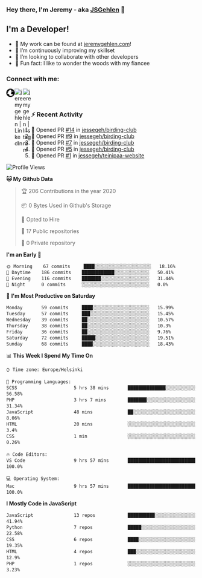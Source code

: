 ### Hey there, I'm Jeremy - aka [JSGehlen][website] 👋

## I'm a Developer! 
- 🔭  My work can be found at [jeremygehlen.com][website]!
- 🌱  I’m continuously improving my skillset
- 👯  I’m looking to collaborate with other developers
- 🌲  Fun fact: I like to wonder the woods with my fiancee

### Connect with me:

[<img align="left" alt="jeremygehlen.com" width="22px" src="https://raw.githubusercontent.com/iconic/open-iconic/master/svg/globe.svg" />][website]
[<img align="left" alt="jeremygehlen | LinkedIn" width="22px" src="https://simpleicons.org/icons/linkedin.svg" />][linkedin]
[<img align="left" alt="jeremygehlen | Instagram" width="22px" src="https://simpleicons.org/icons/instagram.svg" />][instagram]

<br />
<br />


### ⚡️ Recent Activity

<!--START_SECTION:activity-->
1. 💪 Opened PR [#14](https://github.com//jessegeh/birding-club/pull/14) in [jessegeh/birding-club](https://github.com//jessegeh/birding-club)
2. 💪 Opened PR [#9](https://github.com//jessegeh/birding-club/pull/9) in [jessegeh/birding-club](https://github.com//jessegeh/birding-club)
3. 💪 Opened PR [#7](https://github.com//jessegeh/birding-club/pull/7) in [jessegeh/birding-club](https://github.com//jessegeh/birding-club)
4. 💪 Opened PR [#5](https://github.com//jessegeh/birding-club/pull/5) in [jessegeh/birding-club](https://github.com//jessegeh/birding-club)
5. 💪 Opened PR [#1](https://github.com//jessegeh/teinipaa-website/pull/1) in [jessegeh/teinipaa-website](https://github.com//jessegeh/teinipaa-website)
<!--END_SECTION:activity-->

<!--START_SECTION:waka-->
![Profile Views](http://img.shields.io/badge/Profile%20Views-78-blue)

**🐱 My Github Data** 

> 🏆 206 Contributions in the year 2020
 > 
> 📦 0 Bytes Used in Github's Storage 
 > 
> 💼 Opted to Hire
 > 
> 📜 17 Public repositories
 > 
> 🔑 0 Private repository 
 > 
**I'm an Early 🐤** 

```text
🌞 Morning    67 commits     ████░░░░░░░░░░░░░░░░░░░░░   18.16% 
🌆 Daytime    186 commits    ████████████░░░░░░░░░░░░░   50.41% 
🌃 Evening    116 commits    ███████░░░░░░░░░░░░░░░░░░   31.44% 
🌙 Night      0 commits      ░░░░░░░░░░░░░░░░░░░░░░░░░   0.0%

```
📅 **I'm Most Productive on Saturday** 

```text
Monday       59 commits     ████░░░░░░░░░░░░░░░░░░░░░   15.99% 
Tuesday      57 commits     ███░░░░░░░░░░░░░░░░░░░░░░   15.45% 
Wednesday    39 commits     ██░░░░░░░░░░░░░░░░░░░░░░░   10.57% 
Thursday     38 commits     ██░░░░░░░░░░░░░░░░░░░░░░░   10.3% 
Friday       36 commits     ██░░░░░░░░░░░░░░░░░░░░░░░   9.76% 
Saturday     72 commits     █████░░░░░░░░░░░░░░░░░░░░   19.51% 
Sunday       68 commits     ████░░░░░░░░░░░░░░░░░░░░░   18.43%

```


📊 **This Week I Spend My Time On** 

```text
⌚︎ Time zone: Europe/Helsinki

💬 Programming Languages: 
SCSS                     5 hrs 38 mins       ██████████████░░░░░░░░░░░   56.58% 
PHP                      3 hrs 7 mins        ███████░░░░░░░░░░░░░░░░░░   31.34% 
JavaScript               48 mins             ██░░░░░░░░░░░░░░░░░░░░░░░   8.06% 
HTML                     20 mins             ░░░░░░░░░░░░░░░░░░░░░░░░░   3.4% 
CSS                      1 min               ░░░░░░░░░░░░░░░░░░░░░░░░░   0.26%

🔥 Code Editors: 
VS Code                  9 hrs 57 mins       █████████████████████████   100.0%

💻 Operating System: 
Mac                      9 hrs 57 mins       █████████████████████████   100.0%

```

**I Mostly Code in JavaScript** 

```text
JavaScript               13 repos            ██████████░░░░░░░░░░░░░░░   41.94% 
Python                   7 repos             █████░░░░░░░░░░░░░░░░░░░░   22.58% 
CSS                      6 repos             ████░░░░░░░░░░░░░░░░░░░░░   19.35% 
HTML                     4 repos             ███░░░░░░░░░░░░░░░░░░░░░░   12.9% 
PHP                      1 repos             ░░░░░░░░░░░░░░░░░░░░░░░░░   3.23%

```



<!--END_SECTION:waka-->

[website]: https://jeremygehlen.com
[instagram]: https://www.instagram.com/jeremygehlen/
[linkedin]: https://www.linkedin.com/in/jeremy-gehlen/
